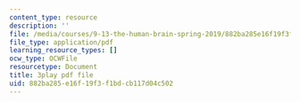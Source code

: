 ```yaml
---
content_type: resource
description: ''
file: /media/courses/9-13-the-human-brain-spring-2019/882ba285e16f19f3f1bdcb117d04c502_ppxK4R8XWfU.pdf
file_type: application/pdf
learning_resource_types: []
ocw_type: OCWFile
resourcetype: Document
title: 3play pdf file
uid: 882ba285-e16f-19f3-f1bd-cb117d04c502
---
```

